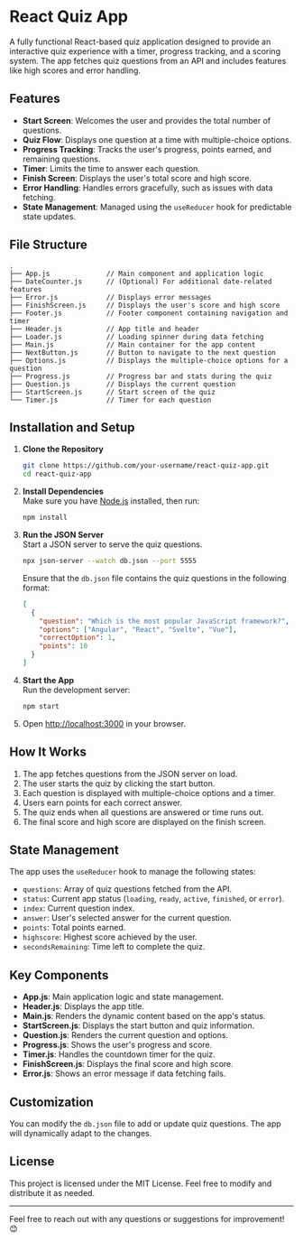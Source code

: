 # React Quiz App

A fully functional React-based quiz application designed to provide an interactive quiz experience with a timer, progress tracking, and a scoring system. The app fetches quiz questions from an API and includes features like high scores and error handling.

## Features

- **Start Screen**: Welcomes the user and provides the total number of questions.
- **Quiz Flow**: Displays one question at a time with multiple-choice options.
- **Progress Tracking**: Tracks the user's progress, points earned, and remaining questions.
- **Timer**: Limits the time to answer each question.
- **Finish Screen**: Displays the user's total score and high score.
- **Error Handling**: Handles errors gracefully, such as issues with data fetching.
- **State Management**: Managed using the `useReducer` hook for predictable state updates.

## File Structure

```plaintext
.
├── App.js              // Main component and application logic
├── DateCounter.js      // (Optional) For additional date-related features
├── Error.js            // Displays error messages
├── FinishScreen.js     // Displays the user's score and high score
├── Footer.js           // Footer component containing navigation and timer
├── Header.js           // App title and header
├── Loader.js           // Loading spinner during data fetching
├── Main.js             // Main container for the app content
├── NextButton.js       // Button to navigate to the next question
├── Options.js          // Displays the multiple-choice options for a question
├── Progress.js         // Progress bar and stats during the quiz
├── Question.js         // Displays the current question
├── StartScreen.js      // Start screen of the quiz
└── Timer.js            // Timer for each question
```

## Installation and Setup

1. **Clone the Repository**

   ```bash
   git clone https://github.com/your-username/react-quiz-app.git
   cd react-quiz-app
   ```

2. **Install Dependencies**  
   Make sure you have [Node.js](https://nodejs.org/) installed, then run:

   ```bash
   npm install
   ```

3. **Run the JSON Server**  
   Start a JSON server to serve the quiz questions.

   ```bash
   npx json-server --watch db.json --port 5555
   ```

   Ensure that the `db.json` file contains the quiz questions in the following format:

   ```json
   [
     {
       "question": "Which is the most popular JavaScript framework?",
       "options": ["Angular", "React", "Svelte", "Vue"],
       "correctOption": 1,
       "points": 10
     }
   ]
   ```

4. **Start the App**  
   Run the development server:

   ```bash
   npm start
   ```

5. Open [http://localhost:3000](http://localhost:3000) in your browser.

## How It Works

1. The app fetches questions from the JSON server on load.
2. The user starts the quiz by clicking the start button.
3. Each question is displayed with multiple-choice options and a timer.
4. Users earn points for each correct answer.
5. The quiz ends when all questions are answered or time runs out.
6. The final score and high score are displayed on the finish screen.

## State Management

The app uses the `useReducer` hook to manage the following states:

- `questions`: Array of quiz questions fetched from the API.
- `status`: Current app status (`loading`, `ready`, `active`, `finished`, or `error`).
- `index`: Current question index.
- `answer`: User's selected answer for the current question.
- `points`: Total points earned.
- `highscore`: Highest score achieved by the user.
- `secondsRemaining`: Time left to complete the quiz.

## Key Components

- **App.js**: Main application logic and state management.
- **Header.js**: Displays the app title.
- **Main.js**: Renders the dynamic content based on the app's status.
- **StartScreen.js**: Displays the start button and quiz information.
- **Question.js**: Renders the current question and options.
- **Progress.js**: Shows the user's progress and score.
- **Timer.js**: Handles the countdown timer for the quiz.
- **FinishScreen.js**: Displays the final score and high score.
- **Error.js**: Shows an error message if data fetching fails.

## Customization

You can modify the `db.json` file to add or update quiz questions. The app will dynamically adapt to the changes.

## License

This project is licensed under the MIT License. Feel free to modify and distribute it as needed.

---

Feel free to reach out with any questions or suggestions for improvement! 😊
